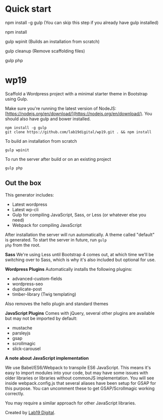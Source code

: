 # Quick start

npm install -g gulp (You can skip this step if you already have gulp installed)

npm install

gulp wpinit (Builds an installation from scratch)

gulp cleanup (Remove scaffolding files)

gulp php

# wp19

Scaffold a Wordpress project with a minimal starter theme in Bootstrap using Gulp.

Make sure you're running the latest version of NodeJS: [https://nodejs.org/en/download/](https://nodejs.org/en/download/). You should also have gulp and bower installed.
	
	npm install -g gulp
	git clone https://github.com/lab19digital/wp19.git . && npm install

To build an installation from scratch

	gulp wpinit

To run the server after build or on an existing project

	gulp php

## Out the box

This generator includes:

* Latest wordpress
* Latest wp-cli
* Gulp for compiling JavaScript, Sass, or Less (or whatever else you need)
* Webpack for compiling JavaScript

After installation the server will run automatically. A theme called "default" is generated. To start the server in future, run <code>gulp php</code> from the root.

**Sass**
We're using Less until Bootstrap 4 comes out, at which time we'll be switching over to Sass, which is why it's also included but optional for use.

**Wordpress Plugins**
Automatically installs the following plugins:

* advanced-custom-fields
* wordpress-seo
* duplicate-post
* timber-library (Twig templating)

Also removes the hello plugin and standard themes

**JavaScript Plugins**
Comes with jQuery, several other plugins are available but may not be imported by default:
- mustache
- parsleyjs
- gsap
- scrollmagic
- slick-carousel

**A note about JavaScript implementation**

We use Babel/ES6/Webpack to transpile ES6 JavaScript. This means it's easy to import modules
into your code, but may have some issues with older libraries or libraries without commonJS
implementation. You will see inside webpack.config.js that several aliases have been setup
for GSAP for this purpose. You can uncomment these to get GSAP/Scrollmagic working correctly.

You may require a similar approach for other JavaScript libraries.

Created by <a href="http://lab19digital.com">Lab19 Digital</a>.